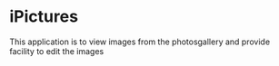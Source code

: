 # iPictures
This application is to view images from the photosgallery and provide facility to edit the images
